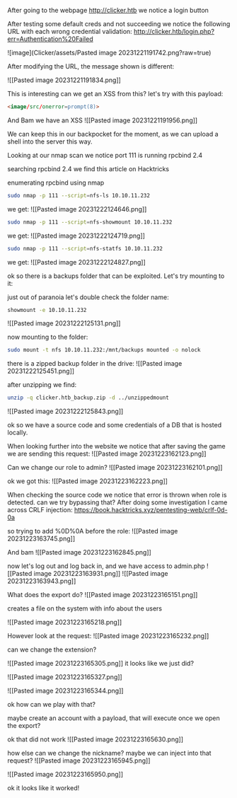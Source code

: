 After going to the webpage http://clicker.htb we notice a login button

After testing some default creds and not succeeding we notice the following URL with each wrong credential validation:
http://clicker.htb/login.php?err=Authentication%20Failed

![image](Clicker/assets/Pasted image 20231221191742.png?raw=true)

After modifying the URL, the message shown is different:

![[Pasted image 20231221191834.png]]


This is interesting can we get an XSS from this?
let's try with this payload:
```html
<image/src/onerror=prompt(8)>
```


And Bam we have an XSS
![[Pasted image 20231221191956.png]]



We can keep this in our backpocket for the moment, as we can upload a shell into the server this way.

Looking at our nmap scan we notice port 111 is running rpcbind 2.4

searching rpcbind 2.4 we find this article on Hacktricks


enumerating rpcbind using nmap

```bash
sudo nmap -p 111 --script=nfs-ls 10.10.11.232
```

we get:
![[Pasted image 20231222124646.png]]

```bash
sudo nmap -p 111 --script=nfs-showmount 10.10.11.232
```

we get:
![[Pasted image 20231222124719.png]]

```bash
sudo nmap -p 111 --script=nfs-statfs 10.10.11.232
```
we get:
![[Pasted image 20231222124827.png]]

ok so there is a backups folder that can be exploited. Let's try mounting to it:

just out of paranoia let's double check the folder name:

```bash
showmount -e 10.10.11.232
```
![[Pasted image 20231222125131.png]]



now mounting to the folder:
```bash
sudo mount -t nfs 10.10.11.232:/mnt/backups mounted -o nolock
```

there is a zipped backup folder in the drive:
![[Pasted image 20231222125451.png]]


after unzipping we find:
```bash
unzip -q clicker.htb_backup.zip -d ../unzippedmount
```

![[Pasted image 20231222125843.png]]


ok so we have a source code and some credentials of a DB that is hosted locally.


When looking further into the website we notice that after saving the game we are sending this request:
![[Pasted image 20231223162123.png]]

Can we change our role to admin?
![[Pasted image 20231223162101.png]]

ok we got this:
![[Pasted image 20231223162223.png]]


When checking the source code we notice that error is thrown when role is detected. can we try bypassing that?
After doing some investigation I came across CRLF injection:
https://book.hacktricks.xyz/pentesting-web/crlf-0d-0a

so trying to add %0D%0A before the role:
![[Pasted image 20231223163745.png]]


And bam
![[Pasted image 20231223162845.png]]


now let's log out and log back in, and we have access to admin.php
![[Pasted image 20231223163931.png]]
![[Pasted image 20231223163943.png]]


What does the export do?
![[Pasted image 20231223165151.png]]

creates a file on the system with info about the users

![[Pasted image 20231223165218.png]]

However look at the request:
![[Pasted image 20231223165232.png]]


can we change the extension?

![[Pasted image 20231223165305.png]]
it looks like we just did?

![[Pasted image 20231223165327.png]]


![[Pasted image 20231223165344.png]]


ok how can we play with that?

maybe create an account with a payload, that will execute once we open the export?

ok that did not work
![[Pasted image 20231223165630.png]]

how else can we change the nickname? maybe we can inject into that request?
![[Pasted image 20231223165945.png]]

![[Pasted image 20231223165950.png]]

ok it looks like it worked!


